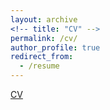 ```yaml
---
layout: archive
<!-- title: "CV" -->
permalink: /cv/
author_profile: true
redirect_from:
  - /resume
---
```


[CV](/lei_liu.github.io/files/CV.pdf)

